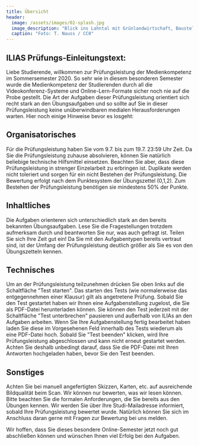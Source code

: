```yaml
---
title: Übersicht
header:
  image: /assets/images/02-splash.jpg
  image_description: "Blick ins Lahntal mit Grünlandwirtschaft, Baustelle für Stromtrassen und Regenbogen."
  caption: "Foto: T. Nauss / CC0"
---
```


<!--more-->

## ILIAS Prüfungs-Einleitungstext:

Liebe Studierende,
willkommen zur Prüfungsleistung der Medienkompetenz im Sommersemester 2020.
So sehr wie in diesem besonderen Semester wurde die Medienkompetenz der Studierenden durch all die Videokonferenz-Systeme und Online-Lern-Formate sicher noch nie auf die Probe gestellt. Die Art der Aufgaben dieser Prüfungsleistung orientiert sich recht stark an den Übungsaufgaben und so sollte auf Sie in dieser Prüfungsleistung keine unüberwindbaren medialen Herausforderungen warten. Hier noch einige Hinweise bevor es losgeht:

## Organisatorisches
Für die Prüfungsleistung haben Sie vom 9.7. bis zum 19.7. 23:59 Uhr Zeit. Da Sie die Prüfungsleistung zuhause absolvieren, können Sie natürlich beliebige technische Hilfsmittel einsetzen. Beachten Sie aber, dass diese Prüfungsleistung in strenger Einzelarbeit zu erbringen ist. Duplikate werden nicht toleriert und sorgen für ein nicht Bestehen der Prüfungsleistung. Die Bewertung erfolgt nach dem Punktesystem der Übungszettel (0,1,2). Zum Bestehen der Prüfungsleistung benötigen sie mindestens 50% der Punkte.

## Inhaltliches
Die Aufgaben orienteren sich unterschiedlich stark an den bereits bekannten Übungsaufgaben. Lese Sie die Fragestellungen trotzdem aufmerksam durch und beantworten Sie nur, was auch gefragt ist. Teilen Sie sich Ihre Zeit gut ein! Da Sie mit den Aufgabentypen bereits vertraut sind, ist der Umfang der Prüfungsleistung deutlich größer als Sie es von den Übungszetteln kennen.

## Technisches
Um an der Prüfungsleistung teilzunehmen drücken Sie oben links auf die Schaltfläche "Test starten". Das starten des Tests (wie normalerweise das entgegennehmen einer Klausur) gilt als angetretene Prüfung. Sobald Sie den Test gestartet haben wir Ihnen eine Aufgabenstellung zugelost, die Sie als PDF-Datei herunterladen können. Sie können den Test jederzeit mit der Schaltfläche "Test unterbrechen" pausieren und außerhalb von ILIAs an den Aufgaben arbeiten. Wenn Sie Ihre Aufgabenstellung fertig bearbeitet haben laden Sie diese im Vorgesehenen Feld innerhalb des Tests wiederum als eine PDF-Datei hoch. Sobald Sie "Test beenden" klicken, wird Ihre Prüfungsleistung abgeschlossen und kann nicht erneut gestartet werden. Achten Sie deshalb unbedingt darauf, dass Sie die PDF-Datei mit Ihren Antworten hochgeladen haben, bevor Sie den Test beenden.

## Sonstiges
Achten Sie bei manuell angefertigten Skizzen, Karten, etc. auf ausreichende Bildqualität beim Scan. Wir können nur bewerten, was wir lesen können. Bitte beachten Sie die formalen Anforderungen, die Sie bereits aus den Übungen kennen. Wir werden Sie über Ihre Studi-Mailadresse informiert, sobald Ihre Prüfungsleistung bewertet wurde. Natürlich können Sie sich im Anschluss daran gerne mit Fragen zur Bewertung bei uns melden.

Wir hoffen, dass Sie dieses besondere Online-Semester jetzt noch gut abschließen können und wünschen Ihnen viel Erfolg bei den Aufgaben.
